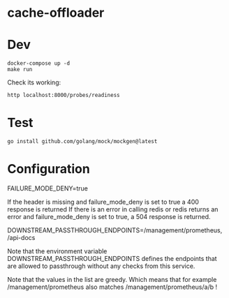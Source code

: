 # cache-offloader


# Dev

```
docker-compose up -d
make run
```

Check its working:

```
http localhost:8000/probes/readiness
```

# Test

```
go install github.com/golang/mock/mockgen@latest
```


# Configuration

FAILURE_MODE_DENY=true 

If the header is missing and failure_mode_deny is set to true a 400 response is returned
If there is an error in calling redis or redis returns an error and failure_mode_deny is set to true, a 504 response is returned.



DOWNSTREAM_PASSTHROUGH_ENDPOINTS=/management/prometheus, /api-docs

Note that the environment variable DOWNSTREAM_PASSTHROUGH_ENDPOINTS defines the endpoints that are allowed to passthrough without any checks from this service.

Note that the values in the list are greedy. Which means that for example /management/prometheus also matches /management/prometheus/a/b !
